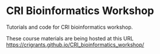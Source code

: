 # CRI Bioinformatics Workshop
Tutorials and code for CRI bioinformatics workshop. 

These course materials are being hosted at this URL
https://crigrants.github.io/CRI_bioinformatics_workshop/





